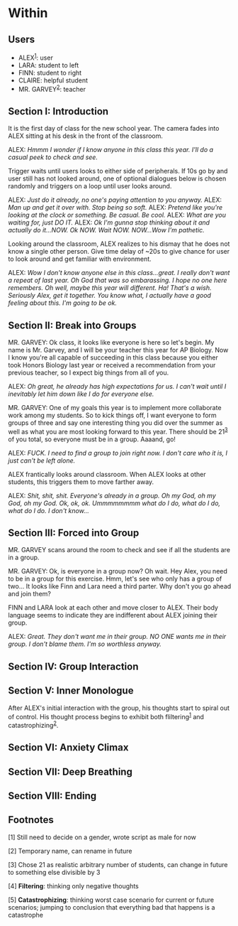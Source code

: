 # Within #

## Users ##

- ALEX<sup>[1](#alex)</sup>: user
- LARA: student to left
- FINN: student to right
- CLAIRE: helpful student
- MR. GARVEY<sup>[2](#teacher)</sup>: teacher

## Section I: Introduction ##

It is the first day of class for the new school year. The camera fades into ALEX sitting at his desk in the front of the classroom.

ALEX: *Hmmm I wonder if I know anyone in this class this year. I'll do a casual peek to check and see.*

Trigger waits until users looks to either side of peripherals. If 10s go by and user still has not looked around, one of optional dialogues below is chosen randomly and triggers on a loop until user looks around.

ALEX: *Just do it already, no one's paying attention to you anyway.*
ALEX: *Man up and get it over with. Stop being so soft.*
ALEX: *Pretend like you're looking at the clock or something. Be casual. Be cool.*
ALEX: *What are you waiting for, just DO IT.*
ALEX: *Ok I'm gunna stop thinking about it and actually do it...NOW. Ok NOW. Wait NOW. NOW...Wow I'm pathetic.*

Looking around the classroom, ALEX realizes to his dismay that he does not know a single other person. Give time delay of ~20s to give chance for user to look around and get familiar with environment.

ALEX: *Wow I don't know anyone else in this class...great. I really don't want a repeat of last year. Oh God that was so embarassing. I hope no one here remembers. Oh well, maybe this year will different. Ha! That's a wish. Seriously Alex, get it together. You know what, I actually have a good feeling about this. I'm going to be ok.*

## Section II: Break into Groups ##

MR. GARVEY: Ok class, it looks like everyone is here so let's begin. My name is Mr. Garvey, and I will be your teacher this year for AP Biology. Now I know you're all capable of succeeding in this class because you either took Honors Biology last year or received a recommendation from your previous teacher, so I expect big things from all of you.

ALEX: *Oh great, he already has high expectations for us. I can't wait until I inevitably let him down like I do for everyone else.*

MR. GARVEY: One of my goals this year is to implement more collaborate work among my students. So to kick things off, I want everyone to form groups of three and say one interesting thing you did over the summer as well as what you are most looking forward to this year. There should be 21<sup>[3](#students)</sup> of you total, so everyone must be in a group. Aaaand, go!

ALEX: *FUCK. I need to find a group to join right now. I don't care who it is, I just can't be left alone.*

ALEX frantically looks around classroom. When ALEX looks at other students, this triggers them to move farther away.

ALEX: *Shit, shit, shit. Everyone's already in a group. Oh my God, oh my God, oh my God. Ok, ok, ok. Ummmmmmmm what do I do, what do I do, what do I do. I don't know...*

## Section III: Forced into Group ##

MR. GARVEY scans around the room to check and see if all the students are in a group.

MR. GARVEY: Ok, is everyone in a group now? Oh wait. Hey Alex, you need to be in a group for this exercise. Hmm, let's see who only has a group of two... It looks like Finn and Lara need a third parter. Why don't you go ahead and join them?

FINN and LARA look at each other and move closer to ALEX. Their body language seems to indicate they are indifferent about ALEX joining their group.

ALEX: *Great. They don't want me in their group. NO ONE wants me in their group. I don't blame them. I'm so worthless anyway.*

## Section IV: Group Interaction ##

## Section V: Inner Monologue ##

After ALEX's initial interaction with the group, his thoughts start to spiral out of control. His thought process begins to exhibit both fliltering<sup>[1](#filtering)</sup> and catastrophizing<sup>[2](#catastrophizing)</sup>.

## Section VI: Anxiety Climax ##

## Section VII: Deep Breathing ##

## Section VIII: Ending ##

## Footnotes ##

<a name="alex">[1]</a> Still need to decide on a gender, wrote script as male for now

<a name="teacher">[2]</a> Temporary name, can rename in future

<a name="students">[3]</a> Chose 21 as realistic arbitrary number of students, can change in future to something else divisible by 3

<a name="filtering">[4]</a> **Filtering**: thinking only negative thoughts

<a name="catastrophizing">[5]</a> **Catastrophizing**: thinking worst case scenario for current or future scenarios; jumping to conclusion that everything bad that happens is a catastrophe
